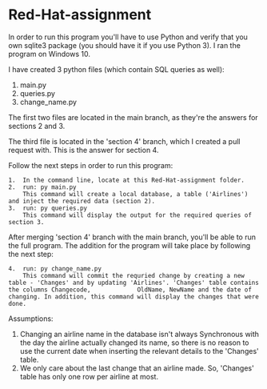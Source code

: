 # Red-Hat-assignment

In order to run this program you'll have to use Python and verify that you own sqlite3 package (you should have it if you use Python 3).
I ran the program on Windows 10.

I have created 3 python files (which contain SQL queries as well):
1.	main.py
2.	queries.py
3.	change_name.py

The first two files are located in the main branch, as they're the answers for sections 2 and 3. 

The third file is located in the 'section 4' branch, which I created a pull request with. This is the answer for section 4.

Follow the next steps in order to run this program:

    1.	In the command line, locate at this Red-Hat-assignment folder.
    2.	run: py main.py
        This command will create a local database, a table ('Airlines') and inject the required data (section 2).
    3.	run: py queries.py
        This command will display the output for the required queries of section 3.

After merging 'section 4' branch with the main branch, you'll be able to run the full program.
The addition for the program will take place by following the next step:

    4.	run: py change_name.py
        This command will commit the requried change by creating a new table - 'Changes' and by updating 'Airlines'. 'Changes' table contains the columns Changecode,             OldName, NewName and the date of changing. In addition, this command will display the changes that were done.

Assumptions:
1.	Changing an airline name in the database isn't always Synchronous with the day the airline actually changed its name, so there is no reason to use the current date       when inserting the relevant details to the 'Changes' table. 
2.	We only care about the last change that an airline made. So, 'Changes' table has only one row per airline at most.
